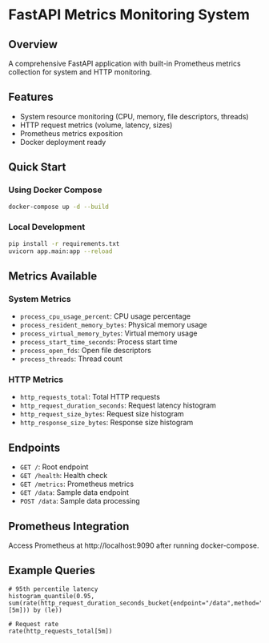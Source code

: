 # FastAPI Metrics Monitoring System

## Overview
A comprehensive FastAPI application with built-in Prometheus metrics collection for system and HTTP monitoring.

## Features
- System resource monitoring (CPU, memory, file descriptors, threads)
- HTTP request metrics (volume, latency, sizes)
- Prometheus metrics exposition
- Docker deployment ready

## Quick Start

### Using Docker Compose
```bash
docker-compose up -d --build
```

### Local Development
```bash
pip install -r requirements.txt
uvicorn app.main:app --reload
```

## Metrics Available

### System Metrics
- `process_cpu_usage_percent`: CPU usage percentage
- `process_resident_memory_bytes`: Physical memory usage
- `process_virtual_memory_bytes`: Virtual memory usage
- `process_start_time_seconds`: Process start time
- `process_open_fds`: Open file descriptors
- `process_threads`: Thread count

### HTTP Metrics
- `http_requests_total`: Total HTTP requests
- `http_request_duration_seconds`: Request latency histogram
- `http_request_size_bytes`: Request size histogram
- `http_response_size_bytes`: Response size histogram

## Endpoints
- `GET /`: Root endpoint
- `GET /health`: Health check
- `GET /metrics`: Prometheus metrics
- `GET /data`: Sample data endpoint
- `POST /data`: Sample data processing

## Prometheus Integration
Access Prometheus at http://localhost:9090 after running docker-compose.

## Example Queries
```promql
# 95th percentile latency
histogram_quantile(0.95, sum(rate(http_request_duration_seconds_bucket{endpoint="/data",method="GET"}[5m])) by (le))

# Request rate
rate(http_requests_total[5m])
```
